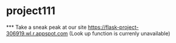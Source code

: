 # project111

*** Take a sneak peak at our site
https://flask-project-306919.wl.r.appspot.com (Look up function is currenly unavailable)
